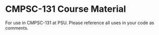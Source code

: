 # CMPSC-131 Course Material
For use in CMPSC-131 at PSU.
Please reference all uses in your code as comments.
